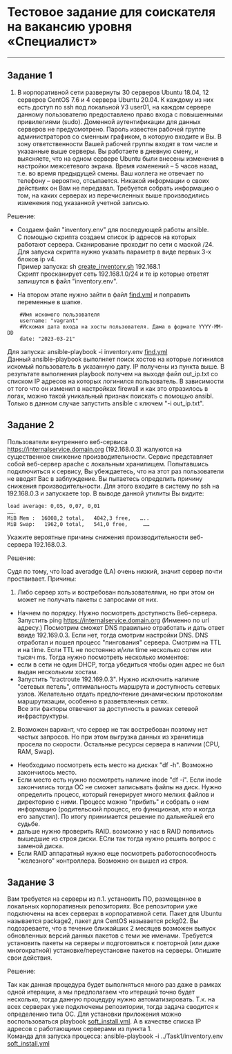 # Тестовое задание для соискателя на вакансию уровня «Специалист»

---

## Задание 1

1. В корпоративной сети развернуты 30 серверов Ubuntu 18.04, 12 серверов CentOS 7.6 и 4 сервера Ubuntu 20.04. К каждому 
из них есть доступ по ssh под локальной УЗ user01, на каждом сервере данному пользователю предоставлено право входа с 
повышенными привилегиями (sudo). Доменной аутентификации для данных серверов не предусмотрено. Пароль известен рабочей 
группе администраторов со сменным графиком, в которую входите и Вы. В зону ответственности Вашей рабочей группы входят 
в том числе и указанные выше серверы. Вы работаете в дневную смену, и выясняете, что на одном сервере Ubuntu были 
внесены изменения в настройки межсетевого экрана. Время изменений – 5 часов назад, т.е. во время предыдущей смены. 
Ваш коллега не отвечает по телефону – вероятно, отсыпается. Никакой информации о своих действиях он Вам не передавал. 
Требуется собрать информацию о том, на каких серверах из перечисленных выше производились изменения под указанной 
учетной записью. 

Решение:

- Создаем файл "inventory.env" для последующей работы ansible.  
С помощью скрипта создаем список ip адресов на которых работают сервера. Сканирование проходит по сети с маской /24. 
Для запуска скрипта нужно указать параметр в виде первых 3-х блоков ip v4.   
Пример запуска: sh [create_inventory.sh](Task1%2Fcreate_inventory.sh) 192.168.1  
Скрипт просканирует сеть 192.168.1.0/24 и те ip которые ответят запишутся в файл "inventory.env".


- На втором этапе нужно зайти в файл [find.yml](Task1%2Ffind.yml) и поправить переменные в шапке. 
````
    #Имя искомого пользователя
    username: "vagrant"
    #Искомая дата входа на хосты пользователя. Дама в формате YYYY-MM-DD
    date: "2023-03-21"
````
Для запуска: ansible-playbook -i inventory.env [find.yml](Task1%2Ffind.yml)  
Данный ansible-playbook выполняет поиск хостов на которые логинился искомый пользователь в указанную дату. IP получены 
из пункта выше. В результате выполнения playbook получем на выходе файл out_ip.txt со списком IP адресов на которых 
логинился пользователь. В зависимости от того что он изменил в настройках firewall и как это отразилось в логах, можно 
такой уникальный признак поискать c помощью ansibl. Только в данном случае запустить ansible с ключем "-i out_ip.txt".


## Задание 2

Пользователи внутреннего веб-сервиса https://internalservice.domain.org (192.168.0.3) жалуются на существенное снижение 
производительности. Сервис представляет собой веб-сервер apache с локальным хранилищем. Попытавшись подключиться к 
сервису, Вы убеждаетесь, что на этот раз пользователи не вводят Вас в заблуждение. Вы пытаетесь определить причину 
снижения производительности. Для этого входите в систему по ssh на 192.168.0.3 и запускаете top. В выводе данной 
утилиты Вы видите:  
````
load average: 0,05, 0,07, 0,01
…….
MiB Mem :  16008,2 total,   4042,3 free,   …..
MiB Swap:   1962,0 total,   541,0 free,     ……
````
Укажите вероятные причины снижения производительности веб-сервера 192.168.0.3.

Решение:

Судя по тому, что load averadge (LA) очень низкий, значит сервер почти простаивает. 
Причины:  
1) Либо сервер хоть и востребован пользователями, но при этом он может не получать пакеты с запросами от них.

  - Начнем по порядку. Нужно посмотреть доступность Веб-сервера. Запустить ping https://internalservice.domain.org (Инменно 
по url адресу.) Посмотрим сможет DNS правильно отработать и дать ответ ввиде 192.169.0.3. Если нет, тогда смотрим 
настройки DNS.
DNS отработал и пошел процесс "пингования" сервера. Смотрим на TTL и на time. Если TTL не постоянно и/или time 
несколько сотен или тысяч ms. Тогда нужно посмотреть несколько моментов:
  - если в сети не один DHCP, тогда убедиться чтобы один адрес не был выдан нескольким хостам.  
  - Запустить "tractroute 192.169.0.3". Нужно исключить наличие "сетевых петель", оптимальность маршрута и 
доступность сетевых узлов. Желательно отдать предпочтение динамическим протоколам маршрутизации, особенно в 
разветвленных сетях.  
Все эти факторы отвечают за доступность в рамках сетевой инфраструктуры.   

2) Возможен вариант, что сервер не так востребован поэтому нет частых запросов. Но при этом выгрузка данных из 
хранилища просела по скорости. Остальные ресурсы сервера в наличии (CPU, RAM, Swap).  
 - Необходимо посмотреть есть место на дисках "df -h". Возможно закончилось место.  
 - Если место есть нужно посмотреть наличие inode "df -i". Если inode закончились тогда ОС не сможет записывать файлы 
на диск. Нужно определить процесс, который генерирует много мелких файлов и директорию с ними. Процесс можно "прибить" 
и собрать о нем информацию (родительский процесс, его функционал, кто и когда его запустил). По итогу принимается 
решение по дальнейшей его судьбе. 
 - дальше нужно проверить RAID. возможно у нас в RAID появились вышедшие из строя диски. ЕСли так тогда нужно решить 
вопрос с заменой диска.  
 - Если RAID аппаратный нужно еще посмотреть работоспособность "железного" контроллера. Возможно он вышел из строя.  


## Задание 3

Вам требуется на серверы из п.1. установить ПО, размещенное в локальных корпоративных репозиториях. Все репозитории 
уже подключены на всех серверах в корпоративной сети. Пакет для Ubuntu называется package2, пакет для CentOS 
называется pckg02.  Вы подозреваете, что в течение ближайших 2 месяцев возможен выпуск обновленных версий данных 
пакетов с теми же именами. Требуется установить пакеты на серверы и подготовиться к повторной (или даже многократной) 
установке/переустановке пакетов на серверы. Опишите свои действия.

Решение:

Так как данная процедура будет выполняться много раз даже в рамках одной итерации, а мы предполагаем что итераций 
точно будет несколько, тогда данную процедуру нужно автоматизировать. 
Т.к. на всех серверах уже подключены репозитории, тогда задача сводится к определению типа ОС. 
Для установки приложения можно воспользоваться playbook [soft_install.yml](Task3%2Fsoft_install.yml). А в качестве 
списка IP адресов с работающими серверами из пункта 1.  
Команда для запуска процесса: ansible-playbook -i ../Task1/inventory.env [soft_install.yml](Task3%2Fsoft_install.yml)



